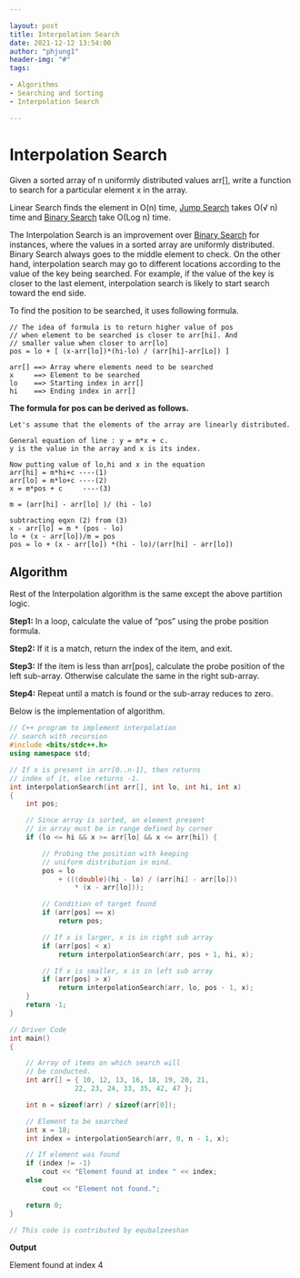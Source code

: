 ```yaml
---

layout: post
title: Interpolation Search
date: 2021-12-12 13:54:00
author: "phjung1"
header-img: "#"
tags:

- Algorithms
- Searching and Sorting
- Interpolation Search

---
```


# Interpolation Search

Given a sorted array of n uniformly distributed values arr[], write a function to search for a particular element x in the array.



Linear Search finds the element in O(n) time, [Jump Search](https://www.geeksforgeeks.org/jump-search/) takes O(√ n) time and [Binary Search](https://www.geeksforgeeks.org/binary-search/) take O(Log n) time.



The Interpolation Search is an improvement over [Binary Search](https://www.geeksforgeeks.org/binary-search/) for instances, where the values in a sorted array are uniformly distributed. Binary Search always goes to the middle element to check. On the other hand, interpolation search may go to different locations according to the value of the key being searched. For example, if the value of the key is closer to the last element, interpolation search is likely to start search toward the end side.



To find the position to be searched, it uses following formula.

    // The idea of formula is to return higher value of pos
    // when element to be searched is closer to arr[hi]. And
    // smaller value when closer to arr[lo]
    pos = lo + [ (x-arr[lo])*(hi-lo) / (arr[hi]-arr[Lo]) ]
    
    arr[] ==> Array where elements need to be searched
    x     ==> Element to be searched
    lo    ==> Starting index in arr[]
    hi    ==> Ending index in arr[]



**The formula for pos can be derived as follows.**

    Let's assume that the elements of the array are linearly distributed. 
    
    General equation of line : y = m*x + c.
    y is the value in the array and x is its index.
    
    Now putting value of lo,hi and x in the equation
    arr[hi] = m*hi+c ----(1)
    arr[lo] = m*lo+c ----(2)
    x = m*pos + c     ----(3)
    
    m = (arr[hi] - arr[lo] )/ (hi - lo)
    
    subtracting eqxn (2) from (3)
    x - arr[lo] = m * (pos - lo)
    lo + (x - arr[lo])/m = pos
    pos = lo + (x - arr[lo]) *(hi - lo)/(arr[hi] - arr[lo])



## **Algorithm**

Rest of the Interpolation algorithm is the same except the above partition logic.



**Step1:** In a loop, calculate the value of “pos” using the probe position formula.

**Step2:** If it is a match, return the index of the item, and exit.

**Step3:** If the item is less than arr[pos], calculate the probe position of the left sub-array. Otherwise calculate the same in the right sub-array.

**Step4:** Repeat until a match is found or the sub-array reduces to zero.  


Below is the implementation of algorithm.



```cpp
// C++ program to implement interpolation
// search with recursion
#include <bits/stdc++.h>
using namespace std;

// If x is present in arr[0..n-1], then returns
// index of it, else returns -1.
int interpolationSearch(int arr[], int lo, int hi, int x)
{
	int pos;

	// Since array is sorted, an element present
	// in array must be in range defined by corner
	if (lo <= hi && x >= arr[lo] && x <= arr[hi]) {

		// Probing the position with keeping
		// uniform distribution in mind.
		pos = lo
			+ (((double)(hi - lo) / (arr[hi] - arr[lo]))
				* (x - arr[lo]));

		// Condition of target found
		if (arr[pos] == x)
			return pos;

		// If x is larger, x is in right sub array
		if (arr[pos] < x)
			return interpolationSearch(arr, pos + 1, hi, x);

		// If x is smaller, x is in left sub array
		if (arr[pos] > x)
			return interpolationSearch(arr, lo, pos - 1, x);
	}
	return -1;
}

// Driver Code
int main()
{

	// Array of items on which search will
	// be conducted.
	int arr[] = { 10, 12, 13, 16, 18, 19, 20, 21,
				22, 23, 24, 33, 35, 42, 47 };

	int n = sizeof(arr) / sizeof(arr[0]);

	// Element to be searched
	int x = 18;
	int index = interpolationSearch(arr, 0, n - 1, x);

	// If element was found
	if (index != -1)
		cout << "Element found at index " << index;
	else
		cout << "Element not found.";

	return 0;
}

// This code is contributed by equbalzeeshan

```

**Output**

Element found at index 4
